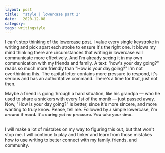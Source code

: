 ```yaml
---
layout: post
title:  "style | lowercase part 2"
date:   2020-12-08
category: 
tags: writingstyle
---
```

I can't stop thinking of the [lowercase post.](https://silencevosh.github.io/2020/12/04/lowercase-texting-is-fascinating.html) I value every single keystroke in writing and pick apart each stroke to ensure it's the right one. It blows my mind thinking there are circumstances that writing in lowercase will communicate more effectively. And I'm already seeing it in my own communication with my friends and family. A text: "how's your day going?" reads so much more friendly than "How is your day going?" I'm not overthinking this. The capital letter contains more pressure to respond, it's serious and has an authoritative command. There's a time for that, just not then. 

Maybe a friend is going through a hard situation, like his grandpa — who he used to share a snickers with every 1st of the month — just passed away. Now, "How is your day going?" is better, since it's more sincere, and more wanting to truly know. Please, tell me. Followed by a simple lowercase, i'm around if need. It's caring yet no pressure. You take your time.

<br>
I will make a lot of mistakes on my way to figuring this out, but that won't stop me. I will continue to play and tinker and learn from those mistakes how to use writing to better connect with my family, friends, and community.